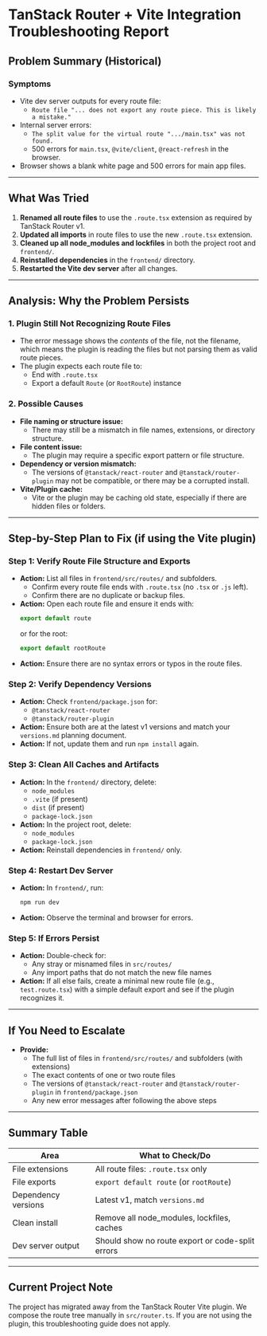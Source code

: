 # TanStack Router + Vite Integration Troubleshooting Report

## Problem Summary (Historical)

### Symptoms
- Vite dev server outputs for every route file:
  - `Route file "... does not export any route piece. This is likely a mistake."`
- Internal server errors:
  - `The split value for the virtual route ".../main.tsx" was not found.`
  - 500 errors for `main.tsx`, `@vite/client`, `@react-refresh` in the browser.
- Browser shows a blank white page and 500 errors for main app files.

---

## What Was Tried

1. **Renamed all route files** to use the `.route.tsx` extension as required by TanStack Router v1.
2. **Updated all imports** in route files to use the new `.route.tsx` extension.
3. **Cleaned up all node_modules and lockfiles** in both the project root and `frontend/`.
4. **Reinstalled dependencies** in the `frontend/` directory.
5. **Restarted the Vite dev server** after all changes.

---

## Analysis: Why the Problem Persists

### 1. Plugin Still Not Recognizing Route Files
- The error message shows the *contents* of the file, not the filename, which means the plugin is reading the files but not parsing them as valid route pieces.
- The plugin expects each route file to:
  - End with `.route.tsx`
  - Export a default `Route` (or `RootRoute`) instance

### 2. Possible Causes
- **File naming or structure issue:**
  - There may still be a mismatch in file names, extensions, or directory structure.
- **File content issue:**
  - The plugin may require a specific export pattern or file structure.
- **Dependency or version mismatch:**
  - The versions of `@tanstack/react-router` and `@tanstack/router-plugin` may not be compatible, or there may be a corrupted install.
- **Vite/Plugin cache:**
  - Vite or the plugin may be caching old state, especially if there are hidden files or folders.

---

## Step-by-Step Plan to Fix (if using the Vite plugin)

### Step 1: Verify Route File Structure and Exports
- **Action:** List all files in `frontend/src/routes/` and subfolders.
  - Confirm every route file ends with `.route.tsx` (no `.tsx` or `.js` left).
  - Confirm there are no duplicate or backup files.
- **Action:** Open each route file and ensure it ends with:
  ```ts
  export default route
  ```
  or for the root:
  ```ts
  export default rootRoute
  ```
- **Action:** Ensure there are no syntax errors or typos in the route files.

### Step 2: Verify Dependency Versions
- **Action:** Check `frontend/package.json` for:
  - `@tanstack/react-router`
  - `@tanstack/router-plugin`
- **Action:** Ensure both are at the latest v1 versions and match your `versions.md` planning document.
- **Action:** If not, update them and run `npm install` again.

### Step 3: Clean All Caches and Artifacts
- **Action:** In the `frontend/` directory, delete:
  - `node_modules`
  - `.vite` (if present)
  - `dist` (if present)
  - `package-lock.json`
- **Action:** In the project root, delete:
  - `node_modules`
  - `package-lock.json`
- **Action:** Reinstall dependencies in `frontend/` only.

### Step 4: Restart Dev Server
- **Action:** In `frontend/`, run:
  ```sh
  npm run dev
  ```
- **Action:** Observe the terminal and browser for errors.

### Step 5: If Errors Persist
- **Action:** Double-check for:
  - Any stray or misnamed files in `src/routes/`
  - Any import paths that do not match the new file names
- **Action:** If all else fails, create a minimal new route file (e.g., `test.route.tsx`) with a simple default export and see if the plugin recognizes it.

---

## If You Need to Escalate

- **Provide:**
  - The full list of files in `frontend/src/routes/` and subfolders (with extensions)
  - The exact contents of one or two route files
  - The versions of `@tanstack/react-router` and `@tanstack/router-plugin` in `frontend/package.json`
  - Any new error messages after following the above steps

---

## Summary Table

| Area                | What to Check/Do                                    |
|---------------------|-----------------------------------------------------|
| File extensions     | All route files: `.route.tsx` only                  |
| File exports        | `export default route` (or `rootRoute`)             |
| Dependency versions | Latest v1, match `versions.md`                      |
| Clean install       | Remove all node_modules, lockfiles, caches          |
| Dev server output   | Should show no route export or code-split errors    |

---

## Current Project Note

The project has migrated away from the TanStack Router Vite plugin. We compose the route tree manually in `src/router.ts`. If you are not using the plugin, this troubleshooting guide does not apply.